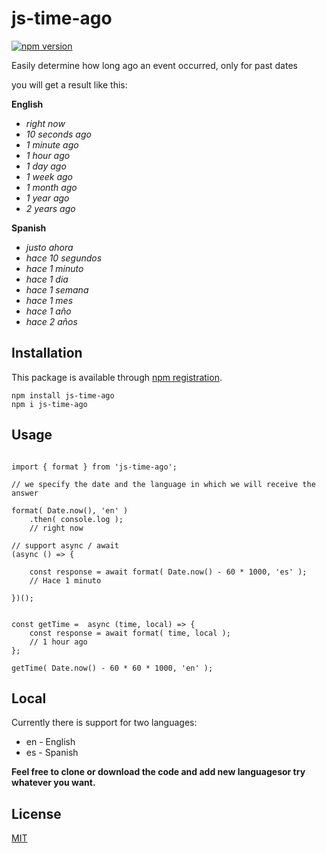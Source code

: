 # js-time-ago

[![npm version](https://img.shields.io/npm/v/js-time-ago.svg?style=flat-square)](https://www.npmjs.com/package/js-time-ago)

Easily determine how long ago an event occurred, only for past dates


you will get a result like this:

**English**

- _right now_
- _10 seconds ago_
- _1 minute ago_
- _1 hour ago_
- _1 day ago_
- _1 week ago_
- _1 month ago_
- _1 year ago_
- _2 years ago_

**Spanish**

- _justo ahora_
- _hace 10 segundos_
- _hace 1 minuto_
- _hace 1 dia_
- _hace 1 semana_
- _hace 1 mes_
- _hace 1 año_
- _hace 2 años_


## Installation

This package is available through [npm registration](https://www.npmjs.com/).

```
npm install js-time-ago
npm i js-time-ago
```


## Usage

```

import { format } from 'js-time-ago';

// we specify the date and the language in which we will receive the answer

format( Date.now(), 'en' )
    .then( console.log );
    // right now

// support async / await
(async () => {

    const response = await format( Date.now() - 60 * 1000, 'es' );
    // Hace 1 minuto

})();


const getTime =  async (time, local) => {
    const response = await format( time, local ); 
    // 1 hour ago
};

getTime( Date.now() - 60 * 60 * 1000, 'en' ); 

```

## Local

Currently there is support for two languages:
- en - English
- es - Spanish

**Feel free to clone or download the code and add new languages ​​or try whatever you want.**




## License

  [MIT](LICENSE)